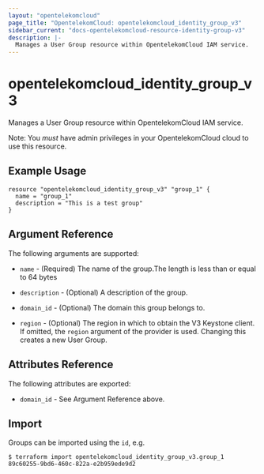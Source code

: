 ```yaml
---
layout: "opentelekomcloud"
page_title: "OpentelekomCloud: opentelekomcloud_identity_group_v3"
sidebar_current: "docs-opentelekomcloud-resource-identity-group-v3"
description: |-
  Manages a User Group resource within OpentelekomCloud IAM service.
---
```


# opentelekomcloud\_identity\_group_v3

Manages a User Group resource within OpentelekomCloud IAM service.

Note: You _must_ have admin privileges in your OpentelekomCloud cloud to use
this resource.

## Example Usage

```hcl
resource "opentelekomcloud_identity_group_v3" "group_1" {
  name = "group_1"
  description = "This is a test group"
}
```

## Argument Reference

The following arguments are supported:

* `name` - (Required) The name of the group.The length is less than or equal 
     to 64 bytes 

* `description` - (Optional) A description of the group.

* `domain_id` - (Optional) The domain this group belongs to.

* `region` - (Optional) The region in which to obtain the V3 Keystone client.
    If omitted, the `region` argument of the provider is used. Changing this
    creates a new User Group.

## Attributes Reference

The following attributes are exported:

* `domain_id` - See Argument Reference above.

## Import

Groups can be imported using the `id`, e.g.

```
$ terraform import opentelekomcloud_identity_group_v3.group_1 89c60255-9bd6-460c-822a-e2b959ede9d2
```
